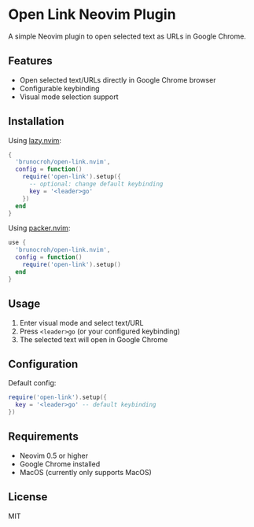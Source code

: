 # Open Link Neovim Plugin

A simple Neovim plugin to open selected text as URLs in Google Chrome.

## Features

- Open selected text/URLs directly in Google Chrome browser
- Configurable keybinding
- Visual mode selection support

## Installation

Using [lazy.nvim](https://github.com/folke/lazy.nvim):

```lua
{
  'brunocroh/open-link.nvim',
  config = function()
    require('open-link').setup({
      -- optional: change default keybinding
      key = '<leader>go'
    })
  end
}
```

Using [packer.nvim](https://github.com/wbthomason/packer.nvim):

```lua
use {
  'brunocroh/open-link.nvim',
  config = function()
    require('open-link').setup()
  end
}
```

## Usage

1. Enter visual mode and select text/URL
2. Press `<leader>go` (or your configured keybinding)
3. The selected text will open in Google Chrome

## Configuration

Default config:

```lua
require('open-link').setup({
  key = '<leader>go' -- default keybinding
})
```

## Requirements

- Neovim 0.5 or higher
- Google Chrome installed
- MacOS (currently only supports MacOS)

## License

MIT
